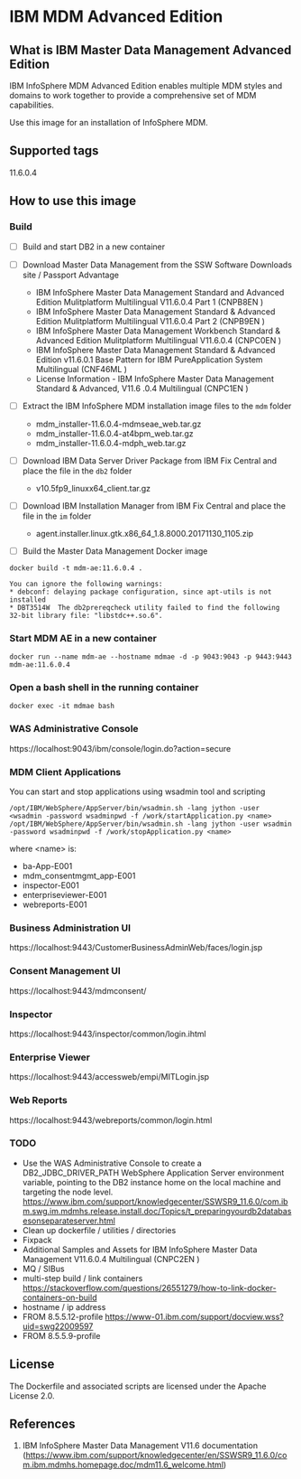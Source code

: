 # IBM MDM Advanced Edition

## What is IBM Master Data Management Advanced Edition

IBM InfoSphere MDM Advanced Edition enables multiple MDM styles and domains to work together to provide a comprehensive set of MDM capabilities.

Use this image for an installation of InfoSphere MDM.

## Supported tags

11.6.0.4

## How to use this image

### Build

- [ ] Build and start DB2 in a new container

- [ ] Download Master Data Management from the SSW Software Downloads site / Passport Advantage

	* IBM InfoSphere Master Data Management Standard and Advanced Edition Mulitplatform Multilingual V11.6.0.4 Part 1 (CNPB8EN )
	* IBM InfoSphere Master Data Management Standard & Advanced Edition Mulitplatform Multilingual V11.6.0.4 Part 2 (CNPB9EN )
	* IBM InfoSphere Master Data Management Workbench Standard & Advanced Edition Mulitplatform Multilingual V11.6.0.4 (CNPC0EN )
	* IBM InfoSphere Master Data Management Standard & Advanced Edition v11.6.0.1 Base Pattern for IBM PureApplication System Multilingual (CNF46ML )
	* License Information - IBM InfoSphere Master Data Management Standard & Advanced, V11.6 .0.4 Multilingual (CNPC1EN )
	
- [ ] Extract the IBM InfoSphere MDM installation image files to the ```mdm``` folder

	* mdm_installer-11.6.0.4-mdmseae_web.tar.gz 
	* mdm_installer-11.6.0.4-at4bpm_web.tar.gz
	* mdm_installer-11.6.0.4-mdph_web.tar.gz
	
- [ ] Download IBM Data Server Driver Package from IBM Fix Central and place the file in the ```db2``` folder

	* v10.5fp9_linuxx64_client.tar.gz

- [ ] Download IBM Installation Manager from IBM Fix Central and place the file in the ```im``` folder

	* agent.installer.linux.gtk.x86_64_1.8.8000.20171130_1105.zip

- [ ] Build the Master Data Management Docker image
	
```
docker build -t mdm-ae:11.6.0.4 .
```

	You can ignore the following warnings:
	* debconf: delaying package configuration, since apt-utils is not installed
	* DBT3514W  The db2prereqcheck utility failed to find the following 32-bit library file: "libstdc++.so.6". 

### Start MDM AE in a new container

```
docker run --name mdm-ae --hostname mdmae -d -p 9043:9043 -p 9443:9443 mdm-ae:11.6.0.4
```
<!--
docker run --name mdm-ae --hostname mdmae -d -p 9043:9043 -p 9443:9443 -v $(pwd):/share mdm-ae:11.6.0.4 
docker run --name mdm-ae --hostname mdmae -e DISPLAY=9.183.71.231:0 --rm -it -p 9043:9043 -p 9443:9443 -v $(pwd):/share mdm-ae:11.6.0.4 bash
--link=mdm-db
docker exec mdmae cat /tmp/PASSWORD
-->

### Open a bash shell in the running container

```
docker exec -it mdmae bash
```
<!--
/opt/IBM/WebSphere/AppServer/profiles/AppSrv01/bin/startServer.sh server1
/opt/IBM/WebSphere/AppServer/profiles/AppSrv01/bin/stopServer.sh server1 -username wsadmin -password wsadminpwd
/opt/IBM/WebSphere/AppServer/bin/wsadmin.sh -lang jython -conntype NONE -f /work/updatePassword.py wsadmin wsadminpwd > /dev/null 2>&1
-->

### WAS Administrative Console

https://localhost:9043/ibm/console/login.do?action=secure

### MDM Client Applications

You can start and stop applications using wsadmin tool and scripting 
```
/opt/IBM/WebSphere/AppServer/bin/wsadmin.sh -lang jython -user <wsadmin -password wsadminpwd -f /work/startApplication.py <name>
/opt/IBM/WebSphere/AppServer/bin/wsadmin.sh -lang jython -user wsadmin -password wsadminpwd -f /work/stopApplication.py <name>
```

where &lt;name&gt; is:
* ba-App-E001
* mdm_consentmgmt_app-E001
* inspector-E001 
* enterpriseviewer-E001
* webreports-E001

### Business Administration UI
https://localhost:9443/CustomerBusinessAdminWeb/faces/login.jsp

### Consent Management UI
https://localhost:9443/mdmconsent/

### Inspector
https://localhost:9443/inspector/common/login.ihtml

### Enterprise Viewer
https://localhost:9443/accessweb/empi/MITLogin.jsp

### Web Reports
https://localhost:9443/webreports/common/login.html

<!--
## IBM Installation Manager

Installation Manager is installed in /home/was/IBM/InstallationManager/eclipse directory

* xhost + 9.183.71.231
* docker exec -e DISPLAY=9.183.71.231:0 -it mdm-ae bash
* /home/was/IBM/InstallationManager/eclipse/IBMIM -record /share/mdmae/mdm/install_new.rsp -input /share/mdmae/mdm/install.rsp
-->

### TODO

* Use the WAS Administrative Console to create a DB2_JDBC_DRIVER_PATH WebSphere Application Server environment variable, pointing to the DB2 instance home on the local machine and targeting the node level.
  https://www.ibm.com/support/knowledgecenter/SSWSR9_11.6.0/com.ibm.swg.im.mdmhs.release.install.doc/Topics/t_preparingyourdb2databasesonseparateserver.html
* Clean up dockerfile / utilities / directories
* Fixpack
* Additional Samples and Assets for IBM InfoSphere Master Data Management V11.6.0.4 Multilingual (CNPC2EN ) 
* MQ / SIBus
* multi-step build / link containers https://stackoverflow.com/questions/26551279/how-to-link-docker-containers-on-build
* hostname / ip address
* FROM 8.5.5.12-profile https://www-01.ibm.com/support/docview.wss?uid=swg22009597
* FROM 8.5.5.9-profile

## License

The Dockerfile and associated scripts are licensed under the Apache License 2.0. 

## References

1. IBM InfoSphere Master Data Management V11.6 documentation (https://www.ibm.com/support/knowledgecenter/en/SSWSR9_11.6.0/com.ibm.mdmhs.homepage.doc/mdm11.6_welcome.html)
